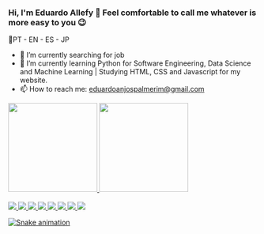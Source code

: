 ### Hi, I'm Eduardo Allefy 👋 Feel comfortable to call me whatever is more easy to you 😉

📢PT - EN - ES - JP

- 🔭 I’m currently searching for job
- 🌱 I’m currently learning Python for Software Engineering, Data Science and Machine Learning | Studying HTML, CSS and Javascript for my website.
- 📫 How to reach me: eduardoanjospalmerim@gmail.com

<div>
  <a href="https://www.linkedin.com/in/eduardoallefy" target="_blank" rel="noopener noreferrer">
  <img height="180cm" src="https://github-readme-stats.vercel.app/api?username=allefzy&show_icons=true&theme=tokyonight&include_all_commits=true&count_private=true"&pat_1=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""/>
  <img height="180cm" src="https://github-readme-stats.vercel.app/api/top-langs/?username=allefzy&layout=compact&langs_count=7&theme=tokyonight"/>
<div>

<div style="display: inline_block"><br>
  <img src="https://img.shields.io/badge/Java-ED8B00?style=for-the-badge&logo=java&logoColor=black">
  <img src="https://img.shields.io/badge/C%2B%2B-00599C?style=for-the-badge&logo=c%2B%2B&logoColor=black">
  <img src="https://img.shields.io/badge/C%23-239120?style=for-the-badge&logo=c-sharp&logoColor=black">
  <img src="https://img.shields.io/badge/Python-3776AB?style=for-the-badge&logo=python&logoColor=black">
  <img src="https://img.shields.io/badge/HTML-239120?style=for-the-badge&logo=html5&logoColor=black">
  <img src="https://img.shields.io/badge/CSS-239120?&style=for-the-badge&logo=css3&logoColor=black">
  <img src="https://img.shields.io/badge/JavaScript-F7DF1E?style=for-the-badge&logo=javascript&logoColor=black">
  <img src="https://img.shields.io/badge/.NET-5C2D91?style=for-the-badge&logo=.net&logoColor=black">
</div>

![Snake animation](https://github.com/allefzy/allefzy/blob/output/snake.svg)  
